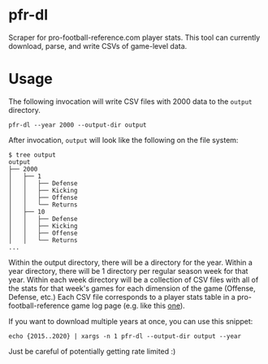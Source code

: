 # pfr-dl

Scraper for pro-football-reference.com player stats. This tool can currently download, parse, and write CSVs of game-level data.

# Usage
The following invocation will write CSV files with 2000 data to the `output` directory.

```pfr-dl --year 2000 --output-dir output```

After invocation, `output` will look like the following on the file system:

```
$ tree output
output
├── 2000
│   ├── 1
│   │   ├── Defense
│   │   ├── Kicking
│   │   ├── Offense
│   │   └── Returns
│   ├── 10
│   │   ├── Defense
│   │   ├── Kicking
│   │   ├── Offense
│   │   └── Returns
...
```
Within the output directory, there will be a directory for the year. Within a year directory, there will be 1 directory per regular season week for that year. Within each week directory will be a collection of CSV files with all of the stats for that week's games for each dimension of the game (Offense, Defense, etc.) Each CSV file corresponds to a player stats table in a pro-football-reference game log page (e.g. like this [one](https://www.pro-football-reference.com/boxscores/202109120buf.htm)).

If you want to download multiple years at once, you can use this snippet:

```echo {2015..2020} | xargs -n 1 pfr-dl --output-dir output --year```

Just be careful of potentially getting rate limited :)